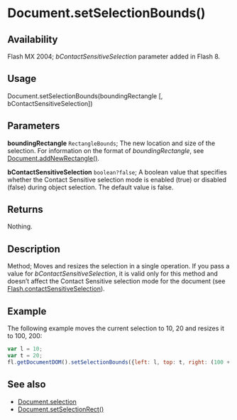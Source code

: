 # Document.setSelectionBounds()

## Availability

Flash MX 2004; *bContactSensitiveSelection* parameter added in Flash 8.

## Usage

Document.setSelectionBounds(boundingRectangle [, bContactSensitiveSelection])

## Parameters

**boundingRectangle** `RectangleBounds`; The new location and size of the selection. For information on the format of *boundingRectangle*, see [Document.addNewRectangle()](../Document_object/Document10.md).

**bContactSensitiveSelection** `boolean?false`; A boolean value that specifies whether the Contact Sensitive selection mode is enabled (true) or disabled (false) during object selection. The default value is false.

## Returns

Nothing.

## Description

Method; Moves and resizes the selection in a single operation.
If you pass a value for *bContactSensitiveSelection*, it is valid only for this method and doesn’t affect the Contact Sensitive selection mode for the document (see [Flash.contactSensitiveSelection](../Flash_object/Flash14.md)).

## Example

The following example moves the current selection to 10, 20 and resizes it to 100, 200:

```javascript
var l = 10;
var t = 20;
fl.getDocumentDOM().setSelectionBounds({left: l, top: t, right: (100 + l), bottom: (200 + t)});
```

## See also

- [Document.selection](../Document_object/Document430.md)
- [Document.setSelectionRect()](../Document_object/Document9689.md)
